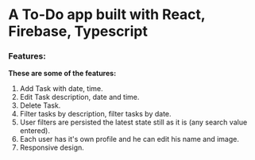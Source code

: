 # A To-Do app built with React, Firebase, Typescript

### Features:

**These are some of the features:**

1. Add Task with date, time.
2. Edit Task description, date and time.
3. Delete Task.
4. Filter tasks by description, filter tasks by date.
5. User filters are persisted the latest state still as it is (any search value entered).
6. Each user has it's own profile and he can edit his name and image.
7. Responsive design.

